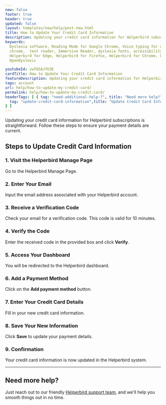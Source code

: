 ```yaml
---
new: false
footer: true
header: true
updated: false
layout: templates/new/help/post-new.html
title: How to Update Your Credit Card Information
description: Updating your credit card information for Helperbird subscriptions is straightforward. Follow these steps to ensure your payment details are current.
keywords:
  Dyslexia software, Reading Mode for Google Chrome, Voice typing for chrome, Text to speech for
  chrome,  text reader, Immersive Reader, dyslexia fonts, accessibility software, dyslexia software,
  Helperbird for Edge, Helperbird for Firefox, Helperbird for Chrome, Opendyslexic for Chrome,
  OpenDyslexic

youtubeId: vwT8SAJfU3E
cardTitle: How to Update Your Credit Card Information
featureDescription: Updating your credit card information for Helperbird subscriptions is straightforward. Follow these steps to ensure your payment details are current.
tags: account
url: help/how-to-update-my-credit-card/
permalink: help/how-to-update-my-credit-card/
headerTags: [ { tag: "need-additional-help-?", title: "Need more help?" },{
  tag: "update-credit-card-information",title: "Update Credit Card Information"
} ]  
---
```


Updating your credit card information for Helperbird subscriptions is straightforward. Follow these steps to ensure your payment details are current.



## Steps to Update Credit Card Information

### 1. Visit the Helperbird Manage Page

Go to the Helperbird Manage Page.

### 2. Enter Your Email

Input the email address associated with your Helperbird account.

### 3. Receive a Verification Code

Check your email for a verification code. This code is valid for 10 minutes.

### 4. Verify the Code

Enter the received code in the provided box and click **Verify**.

### 5. Access Your Dashboard

You will be redirected to the Helperbird dashboard.

### 6. Add a Payment Method

Click on the **Add payment method** button.

### 7. Enter Your Credit Card Details

Fill in your new credit card information.

### 8. Save Your New Information

Click **Save** to update your payment details.

### 9. Confirmation

Your credit card information is now updated in the Helperbird system.

---


## Need more help?

Just reach out to our friendly [Helperbird support team](/support/), and we'll help you smooth things out in no time.

